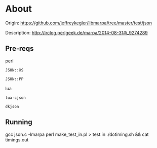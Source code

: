 ﻿About
=====
  
  Origin: https://github.com/jeffreykegler/libmarpa/tree/master/test/json
  
  Description: http://irclog.perlgeek.de/marpa/2014-08-31#i_9274289

Pre-reqs
--------

  perl
    
    JSON::XS
    
    JSON::PP
    
  lua
    
    lua-cjson
    
    dkjson

Running   
-------
  
  gcc json.c -lmarpa
  perl make_test_in.pl > test.in
  ./dotiming.sh && cat timings.out
